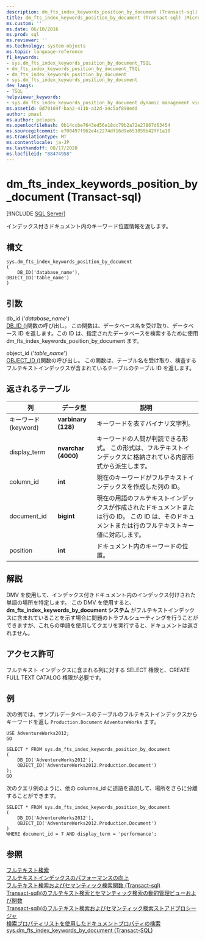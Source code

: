 ```yaml
---
description: dm_fts_index_keywords_position_by_document (Transact-sql)
title: dm_fts_index_keywords_position_by_document (Transact-sql) |Microsoft Docs
ms.custom: ''
ms.date: 06/10/2016
ms.prod: sql
ms.reviewer: ''
ms.technology: system-objects
ms.topic: language-reference
f1_keywords:
- sys.dm_fts_index_keywords_position_by_document_TSQL
- dm_fts_index_keywords_position_by_document_TSQL
- dm_fts_index_keywords_position_by_document
- sys.dm_fts_index_keywords_position_by_document
dev_langs:
- TSQL
helpviewer_keywords:
- sys.dm_fts_index_keywords_position_by_document dynamic management view
ms.assetid: 0d70184f-baa2-411b-a32d-a4c5af890edd
author: pmasl
ms.author: pelopes
ms.openlocfilehash: 0b14ccbe7643ed56e18dc79b2a72e27867d63454
ms.sourcegitcommit: e700497f962e4c2274df16d9e651059b42ff1a10
ms.translationtype: MT
ms.contentlocale: ja-JP
ms.lasthandoff: 08/17/2020
ms.locfileid: "88474958"
---
```

# <a name="sysdm_fts_index_keywords_position_by_document-transact-sql"></a>dm_fts_index_keywords_position_by_document (Transact-sql)
[!INCLUDE [SQL Server](../../includes/applies-to-version/sqlserver.md)]

  インデックス付きドキュメント内のキーワード位置情報を返します。  
  
## <a name="syntax"></a>構文  
  
```  
sys.dm_fts_index_keywords_position_by_document  
(   
    DB_ID('database_name'),   
OBJECT_ID('table_name')   
)  
```  
  
## <a name="arguments"></a>引数  
 db_id ('*database_name*')  
 [DB_ID ()](../../t-sql/functions/db-id-transact-sql.md)関数の呼び出し。 この関数は、データベース名を受け取り、データベース ID を返します。この ID は、指定されたデータベースを検索するために使用 dm_fts_index_keywords_position_by_document ます。  
  
 object_id ('*table_name*')  
 [OBJECT_ID ()](../../t-sql/functions/object-id-transact-sql.md)関数の呼び出し。 この関数は、テーブル名を受け取り、検査するフルテキストインデックスが含まれているテーブルのテーブル ID を返します。  
  
## <a name="table-returned"></a>返されるテーブル  
  
|列|データ型|説明|  
|------------|---------------|-----------------|  
|キーワード (keyword)|**varbinary (128)**|キーワードを表すバイナリ文字列。|  
|display_term|**nvarchar (4000)**|キーワードの人間が判読できる形式。 この形式は、フルテキストインデックスに格納されている内部形式から派生します。|  
|column_id|**int**|現在のキーワードがフルテキストインデックスを作成した列の ID。|  
|document_id|**bigint**|現在の用語のフルテキストインデックスが作成されたドキュメントまたは行の ID。 この ID は、そのドキュメントまたは行のフルテキストキー値に対応します。|  
|position|**int**|ドキュメント内のキーワードの位置。|  
  
## <a name="remarks"></a>解説  
 DMV を使用して、インデックス付きドキュメント内のインデックス付けされた単語の場所を特定します。 この DMV を使用すると、 **dm_fts_index_keywords_by_document システム** がフルテキストインデックスに含まれていることを示す場合に問題のトラブルシューティングを行うことができますが、これらの単語を使用してクエリを実行すると、ドキュメントは返されません。  
  
## <a name="permissions"></a>アクセス許可  
 フルテキスト インデックスに含まれる列に対する SELECT 権限と、CREATE FULL TEXT CATALOG 権限が必要です。  
  
## <a name="examples"></a>例  
 次の例では、サンプルデータベースのテーブルのフルテキストインデックスからキーワードを返し `Production.Document` `AdventureWorks` ます。  
  
```  
USE AdventureWorks2012;  
GO   
  
SELECT * FROM sys.dm_fts_index_keywords_position_by_document  
(   
    DB_ID('AdventureWorks2012'),  
    OBJECT_ID('AdventureWorks2012.Production.Document')   
);   
GO  
```  
  
 次のクエリ例のように、他の columns_id に述語を追加して、場所をさらに分離することができます。  
  
```  
SELECT * FROM sys.dm_fts_index_keywords_position_by_document  
(   
    DB_ID('AdventureWorks2012'),  
    OBJECT_ID('AdventureWorks2012.Production.Document')   
)  
WHERE document_id = 7 AND display_term = 'performance';  
```  
  
## <a name="see-also"></a>参照  
 [フルテキスト検索](../../relational-databases/search/full-text-search.md)   
 [フルテキストインデックスのパフォーマンスの向上](../../relational-databases/search/improve-the-performance-of-full-text-indexes.md)   
 [フルテキスト検索およびセマンティック検索関数 &#40;Transact-sql&#41;](../../relational-databases/system-functions/full-text-search-and-semantic-search-functions-transact-sql.md)   
 [Transact-sql&#41;&#40;のフルテキスト検索とセマンティック検索の動的管理ビューおよび関数 ](../../relational-databases/system-dynamic-management-views/full-text-and-semantic-search-dynamic-management-views-functions.md)   
 [Transact-sql&#41;&#40;のフルテキスト検索およびセマンティック検索ストアドプロシージャ ](../../relational-databases/system-stored-procedures/full-text-search-and-semantic-search-stored-procedures-transact-sql.md)   
 [検索プロパティリストを使用したドキュメントプロパティの検索](../../relational-databases/search/search-document-properties-with-search-property-lists.md)   
 [sys.dm_fts_index_keywords_by_document &#40;Transact-SQL&#41;](../../relational-databases/system-dynamic-management-views/sys-dm-fts-index-keywords-by-document-transact-sql.md)  
  
  

